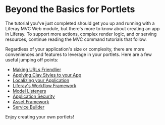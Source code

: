 # Beyond the Basics for Portlets [](id=beyond-the-basics-for-portlets)

The tutorial you've just completed should get you up and running with a Liferay
MVC Web module, but there's more to know about creating an app in Liferay. To
support more actions, complex render logic, and or serving resources, continue
reading the MVC command tutorials that follow. 

Regardless of your application's size or complexity, there are more conveniences
and features to leverage in your portlets. Here are a few useful jumping off
points:

-  [Making URLs Friendlier](/develop/tutorials/-/knowledge_base/7-1/making-urls-friendlier)
-  [Applying Clay Styles to your App](/develop/tutorials/-/knowledge_base/7-1/applying-clay-styles-to-your-app)
-  [Localizing your Application](/develop/tutorials/-/knowledge_base/7-1/localizing-your-application)
-  [Liferay's Workflow Framework](/develop/tutorials/-/knowledge_base/7-1/liferays-workflow-framework)
-  [Model Listeners](/develop/tutorials/-/knowledge_base/7-1/model-listeners)
-  [Application Security](/develop/tutorials/-/knowledge_base/7-1/application-security)
-  [Asset Framework](/develop/tutorials/-/knowledge_base/7-1/asset-framework)
-  [Service Builder](/develop/tutorials/-/knowledge_base/7-1/service-builder)

Enjoy creating your own portlets!
